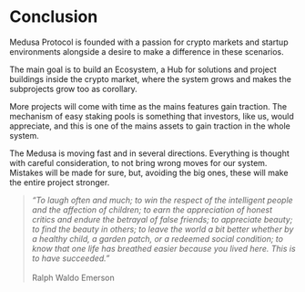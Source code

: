 # Conclusion

Medusa Protocol is founded with a passion for crypto markets and startup environments alongside a desire to make a difference in these scenarios.

The main goal is to build an Ecosystem, a Hub for solutions and project buildings inside the crypto market, where the system grows and makes the subprojects grow too as corollary.

More projects will come with time as the mains features gain traction. The mechanism of easy staking pools is something that investors, like us, would appreciate, and this is one of the mains assets to gain traction in the whole system.

The Medusa is moving fast and in several directions. Everything is thought with careful consideration, to not bring wrong moves for our system. Mistakes will be made for sure, but, avoiding the big ones, these will make the entire project stronger.

> _“To laugh often and much; to win the respect of the intelligent people and the affection of children; to earn the appreciation of honest critics and endure the betrayal of false friends; to appreciate beauty; to find the beauty in others; to leave the world a bit better whether by a healthy child, a garden patch, or a redeemed social condition; to know that one life has breathed easier because you lived here. This is to have succeeded.”_ \
> \
> Ralph Waldo Emerson
